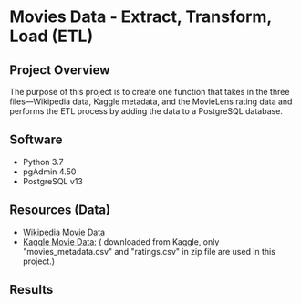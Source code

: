 # Movies Data - Extract, Transform, Load (ETL)

## Project Overview

The purpose of this project is to create one function that takes in the three files—Wikipedia data, Kaggle metadata, and the MovieLens rating data and performs the ETL process by adding the data to a PostgreSQL database.



## Software
- Python 3.7
- pgAdmin 4.50
- PostgreSQL v13


## Resources (Data)
- [Wikipedia Movie Data ](https://github.com/NadaAdem/-Movies-ETL/blob/main/Resources/wikipedia-movies.json)
- [Kaggle Movie Data:](https://www.kaggle.com/rounakbanik/the-movies-dataset) ( downloaded from Kaggle, only "movies_metadata.csv" and "ratings.csv" in zip file  are used in this project.)




## Results


